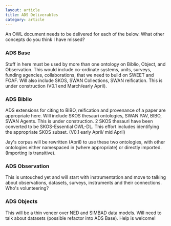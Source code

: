 ```yaml
---
layout: article
title: ADS Deliverables
category: article
---
```


An OWL document needs to be delivered for each of the below. What other concepts do you think I have missed?

### ADS Base

Stuff in here must be used by more than one ontology on Biblio, Object, and Observation. This would include co-ordinate systems, units, surveys, funding agencies, collaborations, that we need to build on SWEET and FOAF. Will also include SKOS, SWAN Collections, SWAN reification. This is under construction (V0.1 end March/early April).

### ADS Biblio

ADS extensions for citing to BIBO, reification and provenance of a paper are appropriate here. Will include SKOS thesauri ontologies, SWAN PAV, BIBO, SWAN Agents. This is under construction. 2 SKOS thesauri have been converted to be SKOS-Essential OWL-DL. This effort includes identifying the appropriate SKOS subset. (V0.1 early April/ mid April)

Jay's corpus will be rewritten (April) to use these two ontologies, with other ontologies either namespaced in (where appropriate) or directly imported. (Importing is transitive).

### ADS Observation

This is untouched yet and will start with instrumentation and move to talking about observations, datasets, surveys, instruments and their connections. Who's volunteering?

### ADS Objects

This will be a thin veneer over NED and SIMBAD data models. Will need to talk about datasets (possible refactor into ADS Base). Help is welcome!
